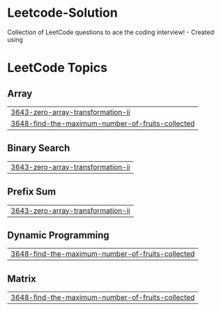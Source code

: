 # Leetcode-Solution
Collection of LeetCode questions to ace the coding interview! - Created using 

<!---LeetCode Topics Start-->
# LeetCode Topics
## Array
|  |
| ------- |
| [3643-zero-array-transformation-ii](https://github.com/sameermd1510/Leetcode-Solution/tree/master/3643-zero-array-transformation-ii) |
| [3648-find-the-maximum-number-of-fruits-collected](https://github.com/sameermd1510/Leetcode-Solution/tree/master/3648-find-the-maximum-number-of-fruits-collected) |
## Binary Search
|  |
| ------- |
| [3643-zero-array-transformation-ii](https://github.com/sameermd1510/Leetcode-Solution/tree/master/3643-zero-array-transformation-ii) |
## Prefix Sum
|  |
| ------- |
| [3643-zero-array-transformation-ii](https://github.com/sameermd1510/Leetcode-Solution/tree/master/3643-zero-array-transformation-ii) |
## Dynamic Programming
|  |
| ------- |
| [3648-find-the-maximum-number-of-fruits-collected](https://github.com/sameermd1510/Leetcode-Solution/tree/master/3648-find-the-maximum-number-of-fruits-collected) |
## Matrix
|  |
| ------- |
| [3648-find-the-maximum-number-of-fruits-collected](https://github.com/sameermd1510/Leetcode-Solution/tree/master/3648-find-the-maximum-number-of-fruits-collected) |
<!---LeetCode Topics End-->